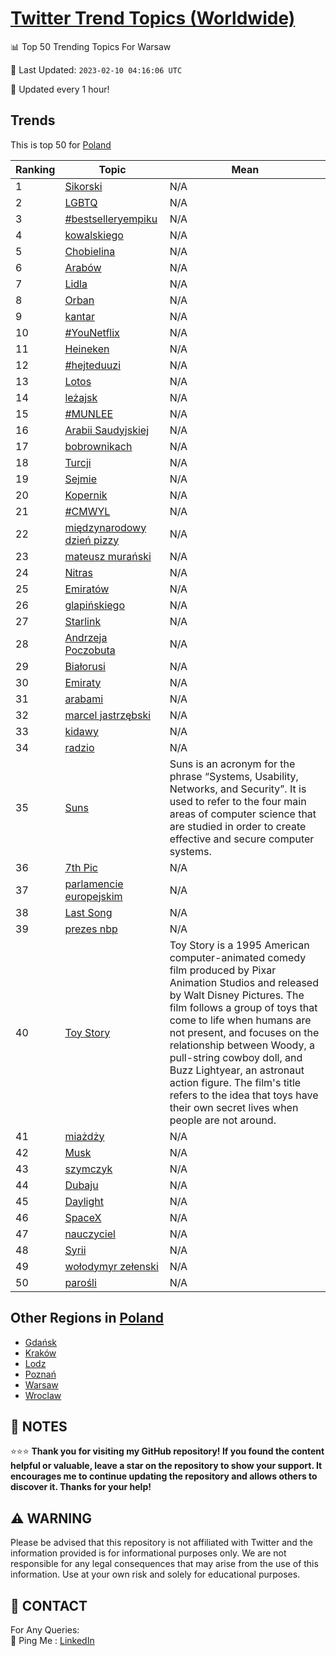 [Twitter Trend Topics (Worldwide)](https://github.com/ErcinDedeoglu/Twitter-Trend-Topics)
==========


📊 Top 50 Trending Topics For Warsaw

📆 Last Updated: `2023-02-10 04:16:06 UTC`

🔧 Updated every 1 hour!


## Trends

This is top 50 for [Poland](</Poland>)

| Ranking | Topic | Mean |
| ------- | ------------ | ------------ |
| 1 | [Sikorski](http://twitter.com/search?q=Sikorski) | N/A |
| 2 | [LGBTQ](http://twitter.com/search?q=LGBTQ) | N/A |
| 3 | [#bestselleryempiku](http://twitter.com/search?q=%23bestselleryempiku) | N/A |
| 4 | [kowalskiego](http://twitter.com/search?q=kowalskiego) | N/A |
| 5 | [Chobielina](http://twitter.com/search?q=Chobielina) | N/A |
| 6 | [Arabów](http://twitter.com/search?q=Arab%c3%b3w) | N/A |
| 7 | [Lidla](http://twitter.com/search?q=Lidla) | N/A |
| 8 | [Orban](http://twitter.com/search?q=Orban) | N/A |
| 9 | [kantar](http://twitter.com/search?q=kantar) | N/A |
| 10 | [#YouNetflix](http://twitter.com/search?q=%23YouNetflix) | N/A |
| 11 | [Heineken](http://twitter.com/search?q=Heineken) | N/A |
| 12 | [#hejteduuzi](http://twitter.com/search?q=%23hejteduuzi) | N/A |
| 13 | [Lotos](http://twitter.com/search?q=Lotos) | N/A |
| 14 | [leżajsk](http://twitter.com/search?q=le%c5%bcajsk) | N/A |
| 15 | [#MUNLEE](http://twitter.com/search?q=%23MUNLEE) | N/A |
| 16 | [Arabii Saudyjskiej](http://twitter.com/search?q=Arabii+Saudyjskiej) | N/A |
| 17 | [bobrownikach](http://twitter.com/search?q=bobrownikach) | N/A |
| 18 | [Turcji](http://twitter.com/search?q=Turcji) | N/A |
| 19 | [Sejmie](http://twitter.com/search?q=Sejmie) | N/A |
| 20 | [Kopernik](http://twitter.com/search?q=Kopernik) | N/A |
| 21 | [#CMWYL](http://twitter.com/search?q=%23CMWYL) | N/A |
| 22 | [międzynarodowy dzień pizzy](http://twitter.com/search?q=mi%c4%99dzynarodowy+dzie%c5%84+pizzy) | N/A |
| 23 | [mateusz murański](http://twitter.com/search?q=mateusz+mura%c5%84ski) | N/A |
| 24 | [Nitras](http://twitter.com/search?q=Nitras) | N/A |
| 25 | [Emiratów](http://twitter.com/search?q=Emirat%c3%b3w) | N/A |
| 26 | [glapińskiego](http://twitter.com/search?q=glapi%c5%84skiego) | N/A |
| 27 | [Starlink](http://twitter.com/search?q=Starlink) | N/A |
| 28 | [Andrzeja Poczobuta](http://twitter.com/search?q=Andrzeja+Poczobuta) | N/A |
| 29 | [Białorusi](http://twitter.com/search?q=Bia%c5%82orusi) | N/A |
| 30 | [Emiraty](http://twitter.com/search?q=Emiraty) | N/A |
| 31 | [arabami](http://twitter.com/search?q=arabami) | N/A |
| 32 | [marcel jastrzębski](http://twitter.com/search?q=marcel+jastrz%c4%99bski) | N/A |
| 33 | [kidawy](http://twitter.com/search?q=kidawy) | N/A |
| 34 | [radzio](http://twitter.com/search?q=radzio) | N/A |
| 35 | [Suns](http://twitter.com/search?q=Suns) | Suns is an acronym for the phrase “Systems, Usability, Networks, and Security”. It is used to refer to the four main areas of computer science that are studied in order to create effective and secure computer systems. |
| 36 | [7th Pic](http://twitter.com/search?q=7th+Pic) | N/A |
| 37 | [parlamencie europejskim](http://twitter.com/search?q=parlamencie+europejskim) | N/A |
| 38 | [Last Song](http://twitter.com/search?q=Last+Song) | N/A |
| 39 | [prezes nbp](http://twitter.com/search?q=prezes+nbp) | N/A |
| 40 | [Toy Story](http://twitter.com/search?q=Toy+Story) | Toy Story is a 1995 American computer-animated comedy film produced by Pixar Animation Studios and released by Walt Disney Pictures. The film follows a group of toys that come to life when humans are not present, and focuses on the relationship between Woody, a pull-string cowboy doll, and Buzz Lightyear, an astronaut action figure. The film's title refers to the idea that toys have their own secret lives when people are not around. |
| 41 | [miażdży](http://twitter.com/search?q=mia%c5%bcd%c5%bcy) | N/A |
| 42 | [Musk](http://twitter.com/search?q=Musk) | N/A |
| 43 | [szymczyk](http://twitter.com/search?q=szymczyk) | N/A |
| 44 | [Dubaju](http://twitter.com/search?q=Dubaju) | N/A |
| 45 | [Daylight](http://twitter.com/search?q=Daylight) | N/A |
| 46 | [SpaceX](http://twitter.com/search?q=SpaceX) | N/A |
| 47 | [nauczyciel](http://twitter.com/search?q=nauczyciel) | N/A |
| 48 | [Syrii](http://twitter.com/search?q=Syrii) | N/A |
| 49 | [wołodymyr zełenski](http://twitter.com/search?q=wo%c5%82odymyr+ze%c5%82enski) | N/A |
| 50 | [parośli](http://twitter.com/search?q=paro%c5%9bli) | N/A |



## Other Regions in [Poland](</Poland>)

* [Gdańsk](</Poland/Gdańsk.md>)
* [Kraków](</Poland/Kraków.md>)
* [Lodz](</Poland/Lodz.md>)
* [Poznań](</Poland/Poznań.md>)
* [Warsaw](</Poland/Warsaw.md>)
* [Wroclaw](</Poland/Wroclaw.md>)



## 📝 NOTES

⭐⭐⭐ **Thank you for visiting my GitHub repository! If you found the content helpful or valuable, leave a star on the repository to show your support. It encourages me to continue updating the repository and allows others to discover it. Thanks for your help!**


## ⚠️ WARNING

Please be advised that this repository is not affiliated with Twitter and the information provided is for informational purposes only. We are not responsible for any legal consequences that may arise from the use of this information. Use at your own risk and solely for educational purposes.


## 📨 CONTACT

 For Any Queries:  
            🏓 Ping Me : [LinkedIn](https://www.linkedin.com/in/ercindedeoglu/)
